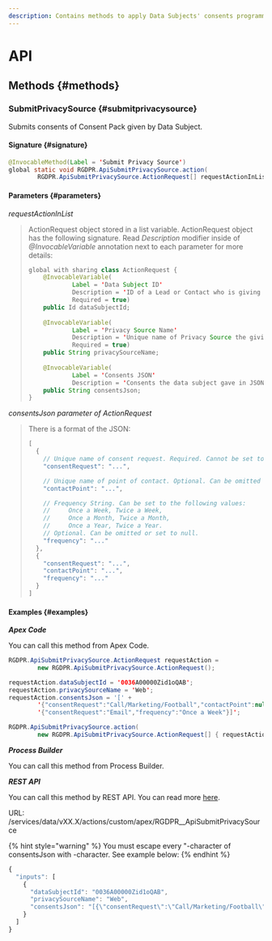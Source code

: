 ```yaml
---
description: Contains methods to apply Data Subjects' consents programmatically.
---
```


# API

## Methods {#methods}

### SubmitPrivacySource {#submitprivacysource}

Submits consents of Consent Pack given by Data Subject.

#### Signature {#signature}

```java
@InvocableMethod(Label = 'Submit Privacy Source')
global static void RGDPR.ApiSubmitPrivacySource.action(
        RGDPR.ApiSubmitPrivacySource.ActionRequest[] requestActionInList)
```

#### Parameters {#parameters}

_requestActionInList_

> ActionRequest object stored in a list variable. ActionRequest object has the following signature. Read _Description_ modifier inside of _@InvocableVariable_ annotation next to each parameter for more details:
>
> ```java
> global with sharing class ActionRequest {
>     @InvocableVariable(
>             Label = 'Data Subject ID'
>             Description = 'ID of a Lead or Contact who is giving permissions'
>             Required = true)
>     public Id dataSubjectId;
> ​
>     @InvocableVariable(
>             Label = 'Privacy Source Name'
>             Description = 'Unique name of Privacy Source the giving permissions will be associated with'
>             Required = true)
>     public String privacySourceName;
> ​
>     @InvocableVariable(
>             Label = 'Consents JSON'
>             Description = 'Consents the data subject gave in JSON format')
>     public String consentsJson;
> }
> ```

_consentsJson parameter of ActionRequest_

> There is a format of the JSON:
>
> ```javascript
> [
>   {
>     // Unique name of consent request. Required. Cannot be set to null.
>     "consentRequest": "...",
>
>     // Unique name of point of contact. Optional. Can be omitted or set to null.
>     "contactPoint": "...",
>
>     // Frequency String. Can be set to the following values: 
>     //     Once a Week, Twice a Week, 
>     //     Once a Month, Twice a Month, 
>     //     Once a Year, Twice a Year.
>     // Optional. Can be omitted or set to null.
>     "frequency": "..."
>   },
>   {
>     "consentRequest": "...",
>     "contactPoint": "...",
>     "frequency": "..."
>   }
> ]
> ```

#### Examples {#examples}

_**Apex Code**_

You can call this method from Apex Code.

```java
RGDPR.ApiSubmitPrivacySource.ActionRequest requestAction =
        new RGDPR.ApiSubmitPrivacySource.ActionRequest();

requestAction.dataSubjectId = '0036A00000Zid1oQAB';
requestAction.privacySourceName = 'Web';
requestAction.consentsJson = '[' +
        '{"consentRequest":"Call/Marketing/Football","contactPoint":null,"frequency":null},' +
        '{"consentRequest":"Email","frequency":"Once a Week"}]';

RGDPR.ApiSubmitPrivacySource.action(
        new RGDPR.ApiSubmitPrivacySource.ActionRequest[] { requestAction });
```

_**Process Builder**_

You can call this method from Process Builder.

_**REST API**_

You can call this method by REST API. You can read more [here](https://developer.salesforce.com/docs/atlas.en-us.api_rest.meta/api_rest/resources_actions_invocable_custom.htm).

URL: /services/data/vXX.X/actions/custom/apex/RGDPR\_\_ApiSubmitPrivacySource

{% hint style="warning" %}
You must escape every "-character of consentsJson with \-character. See example below:
{% endhint %}

```javascript
{
  "inputs": [
    {
      "dataSubjectId": "0036A00000Zid1oQAB",
      "privacySourceName": "Web",
      "consentsJson": "[{\"consentRequest\":\"Call/Marketing/Football\",\"contactPoint\":null,\"frequency\":null},{\"consentRequest\":\"Email\",\"frequency\":\"Once a Week\"}]"
    }
  ]
}
```

